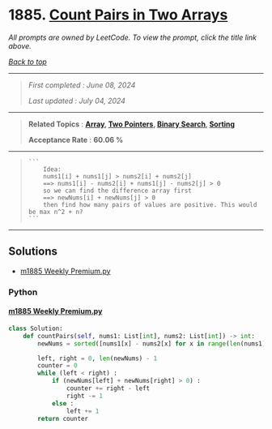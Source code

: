 # 1885. [Count Pairs in Two Arrays](<https://leetcode.com/problems/count-pairs-in-two-arrays>)

*All prompts are owned by LeetCode. To view the prompt, click the title link above.*

*[Back to top](<../README.md>)*

------

> *First completed : June 08, 2024*
>
> *Last updated : July 04, 2024*

------

> **Related Topics** : **[Array](<by_topic/Array.md>), [Two Pointers](<by_topic/Two Pointers.md>), [Binary Search](<by_topic/Binary Search.md>), [Sorting](<by_topic/Sorting.md>)**
>
> **Acceptance Rate** : **60.06 %**

------

>     ```
>         Idea:
>         nums1[i] + nums1[j] > nums2[i] + nums2[j]
>         ==> nums1[i] - nums2[i] + nums1[j] - nums2[j] > 0
>         so we can find the difference array first
>         ==> newNums[i] + newNums[j] > 0
>         then find how many pairs of values are positive. This would be max n^2 + n?
>     ```

------

## Solutions

- [m1885 Weekly Premium.py](<../my-submissions/m1885 Weekly Premium.py>)
### Python
#### [m1885 Weekly Premium.py](<../my-submissions/m1885 Weekly Premium.py>)
```Python
class Solution:
    def countPairs(self, nums1: List[int], nums2: List[int]) -> int:
        newNums = sorted([nums1[x] - nums2[x] for x in range(len(nums1))])

        left, right = 0, len(newNums) - 1
        counter = 0
        while (left < right) :
            if (newNums[left] + newNums[right] > 0) :
                counter += right - left
                right -= 1
            else :
                left += 1
        return counter

```

